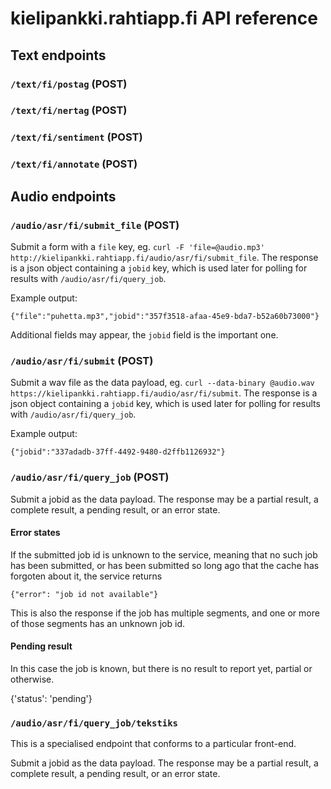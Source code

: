 # kielipankki.rahtiapp.fi API reference

## Text endpoints

### `/text/fi/postag` (POST)

### `/text/fi/nertag` (POST)

### `/text/fi/sentiment` (POST)

### `/text/fi/annotate` (POST)

## Audio endpoints

### `/audio/asr/fi/submit_file` (POST)

Submit a form with a `file` key, eg. `curl -F 'file=@audio.mp3' http://kielipankki.rahtiapp.fi/audio/asr/fi/submit_file`. The response is a json object containing a `jobid` key, which is used later for polling for results with `/audio/asr/fi/query_job`.
  
Example output:
  
`{"file":"puhetta.mp3","jobid":"357f3518-afaa-45e9-bda7-b52a60b73000"}`
  
Additional fields may appear, the `jobid` field is the important one.
  
### `/audio/asr/fi/submit` (POST)

Submit a wav file as the data payload, eg. `curl --data-binary @audio.wav https://kielipankki.rahtiapp.fi/audio/asr/fi/submit`. The response is a json object containing a `jobid` key, which is used later for polling for results with `/audio/asr/fi/query_job`.
  
Example output:
  
`{"jobid":"337adadb-37ff-4492-9480-d2ffb1126932"}`
  
### `/audio/asr/fi/query_job` (POST)

Submit a jobid as the data payload. The response may be a partial result, a complete result, a pending result, or an error state.
  
#### Error states

If the submitted job id is unknown to the service, meaning that no such job has been submitted, or has been submitted so long ago that the cache has forgoten about it, the service returns

`{"error": "job id not available"}`

This is also the response if the job has multiple segments, and one or more of those segments has an unknown job id.

#### Pending result

In this case the job is known, but there is no result to report yet, partial or otherwise.

{'status': 'pending'}


### `/audio/asr/fi/query_job/tekstiks`

This is a specialised endpoint that conforms to a particular front-end.

Submit a jobid as the data payload. The response may be a partial result, a complete result, a pending result, or an error state.


